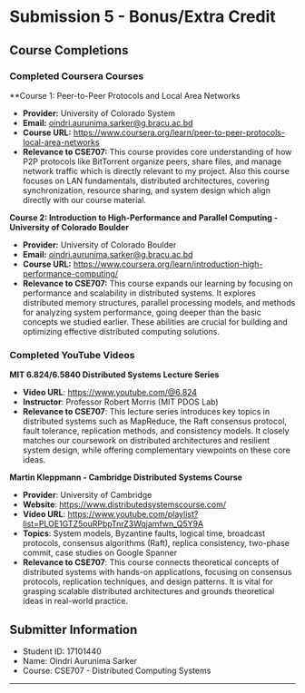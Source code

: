 # Submission 5 - Bonus/Extra Credit 

## Course Completions



### Completed Coursera Courses

**Course 1: Peer-to-Peer Protocols and Local Area Networks 
- **Provider:** University of Colorado System
- **Email:** oindri.aurunima.sarker@g.bracu.ac.bd
- **Course URL:** https://www.coursera.org/learn/peer-to-peer-protocols-local-area-networks
- **Relevance to CSE707:** This course provides core understanding of how P2P protocols like BitTorrent organize peers, share files, and manage network traffic which is directly relevant to my project. Also this course focuses on LAN fundamentals, distributed architectures, covering synchronization, resource sharing, and system design which align directly with our course material.

**Course 2: Introduction to High-Performance and Parallel Computing - University of Colorado Boulder**
- **Provider:** University of Colorado Boulder
- **Email:** oindri.aurunima.sarker@g.bracu.ac.bd
- **Course URL:** https://www.coursera.org/learn/introduction-high-performance-computing/
- **Relevance to CSE707:** This course expands our learning by focusing on performance and scalability in distributed systems. It explores distributed memory structures, parallel processing models, and methods for analyzing system performance, going deeper than the basic concepts we studied earlier. These abilities are crucial for building and optimizing effective distributed computing solutions.



### Completed YouTube Videos

**MIT 6.824/6.5840 Distributed Systems Lecture Series**
- **Video URL**: https://www.youtube.com/@6.824
- **Instructor**: Professor Robert Morris (MIT PDOS Lab)
- **Relevance to CSE707**: This lecture series introduces key topics in distributed systems such as MapReduce, the Raft consensus protocol, fault tolerance, replication methods, and consistency models. It closely matches our coursework on distributed architectures and resilient system design, while offering complementary viewpoints on these core ideas.

**Martin Kleppmann - Cambridge Distributed Systems Course**
- **Provider**: University of Cambridge
- **Website**: https://www.distributedsystemscourse.com/
- **Video URL**: https://www.youtube.com/playlist?list=PLOE1GTZ5ouRPbpTnrZ3Wqjamfwn_Q5Y9A
- **Topics**: System models, Byzantine faults, logical time, broadcast protocols, consensus algorithms (Raft), replica consistency, two-phase commit, case studies on Google Spanner
- **Relevance to CSE707**: This course connects theoretical concepts of distributed systems with hands-on applications, focusing on consensus protocols, replication techniques, and design patterns. It is vital for grasping scalable distributed architectures and grounds theoretical ideas in real-world practice.


## Submitter Information
- Student ID: 17101440
- Name: Oindri Aurunima Sarker
- Course: CSE707 - Distributed Computing Systems

---
